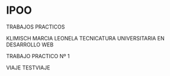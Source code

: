 # IPOO
TRABAJOS PRACTICOS

KLIMISCH MARCIA LEONELA
TECNICATURA UNIVERSITARIA EN DESARROLLO WEB

TRABAJO PRACTICO Nº 1

VIAJE
TESTVIAJE
